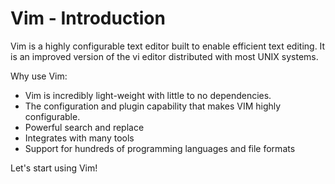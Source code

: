 # Vim - Introduction

Vim is a highly configurable text editor built to enable efficient text editing. It is an improved version of the vi editor distributed with most UNIX systems.

Why use Vim:
* Vim is incredibly light-weight with little to no dependencies.
* The configuration and plugin capability that makes VIM highly configurable.
* Powerful search and replace
* Integrates with many tools
* Support for hundreds of programming languages and file formats  

Let's start using Vim!